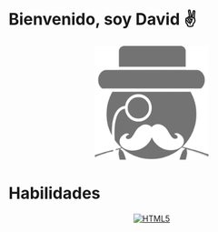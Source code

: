 # Bienvenido, soy David ✌️

<div align="center">
  <img src="resources/abc.webp" width="200px">
</div>

# Habilidades

<dev align="center">

[![HTML5](https://img.shields.io/badge/-HTML5-E34F26?logo=html5&color=white)]()

</div>
